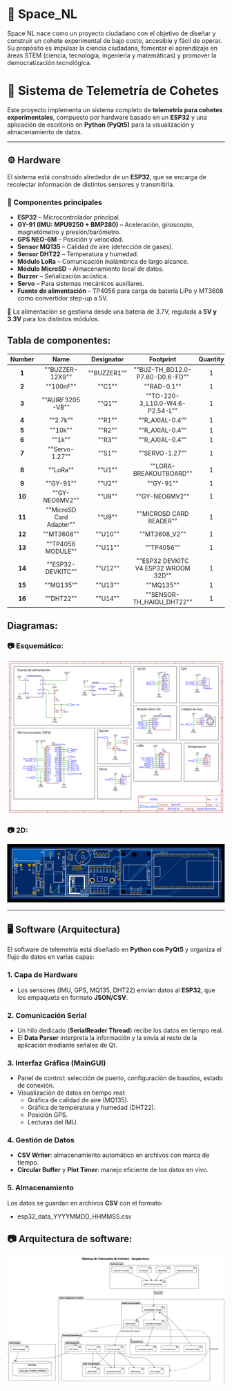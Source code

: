 # 🚀  Space_NL
Space NL nace como un proyecto ciudadano con el objetivo de diseñar y construir un cohete experimental de bajo costo, accesible y fácil de operar. Su propósito es impulsar la ciencia ciudadana, fomentar el aprendizaje en áreas STEM (ciencia, tecnología, ingeniería y matemáticas) y promover la democratización tecnológica.

# 📡 Sistema de Telemetría de Cohetes

Este proyecto implementa un sistema completo de **telemetría para cohetes experimentales**, compuesto por hardware basado en un **ESP32** y una aplicación de escritorio en **Python (PyQt5)** para la visualización y almacenamiento de datos.

---

## ⚙️ Hardware

El sistema está construido alrededor de un **ESP32**, que se encarga de recolectar información de distintos sensores y transmitirla.

### 🔌 Componentes principales
- **ESP32** – Microcontrolador principal.  
- **GY-91 (IMU: MPU9250 + BMP280)** – Aceleración, giroscopio, magnetómetro y presión/barómetro.  
- **GPS NEO-6M** – Posición y velocidad.  
- **Sensor MQ135** – Calidad de aire (detección de gases).  
- **Sensor DHT22** – Temperatura y humedad.  
- **Módulo LoRa** – Comunicación inalámbrica de largo alcance.  
- **Módulo MicroSD** – Almacenamiento local de datos.  
- **Buzzer** – Señalización acústica.  
- **Servo** – Para sistemas mecánicos auxiliares.  
- **Fuente de alimentación** – TP4056 para carga de batería LiPo y MT3608 como convertidor step-up a 5V.  

🔋 La alimentación se gestiona desde una batería de 3.7V, regulada a **5V y 3.3V** para los distintos módulos.


## Tabla de componentes:

 **Number** | Name                                       | Designator | Footprint                                           | Quantity 
:----------:|:-----------------------------------------------:|:---------------------:|:-------------------------------------------------------------:|:-----------------:
 **1**      | ""BUZZER-12X9""                   | ""BUZZER1""           | ""BUZ-TH_BD12.0-P7.60-D0.6-FD"" | 1                 
 **2**      | ""100nF""                               | ""C1""           | ""RAD-0.1""                                         | 1                 
 **3**      | ""AUIRF3205-VB""                 | ""Q1""           | ""TO-220-3_L10.0-W4.6-P2.54-L"" | 1                 
 **4**      | ""2.7k""                                 | ""R1""           | ""R_AXIAL-0.4""                                 | 1                 
 **5**      | ""10k""                                   | ""R2""           | ""R_AXIAL-0.4""                                 | 1                 
 **6**      | ""1k""                                     | ""R3""           | ""R_AXIAL-0.4""                                 | 1                 
 **7**      | ""Servo-1.27""                     | ""S1""           | ""SERVO-1.27""                                   | 1                 
 **8**      | ""LoRa""                                 | ""U1""           | ""LORA-BREAKOUTBOARD""                   | 1                 
 **9**      | ""GY-91""                               | ""U2""           | ""GY-91""                                             | 1                 
 **10**     | ""GY-NEO6MV2""                     | ""U8""           | ""GY-NEO6MV2""                                   | 1                 
 **11**     | ""MicroSD Card Adapter"" | ""U9""           | ""MICROSD CARD READER""                 | 1                 
 **12**     | ""MT3608""                             | ""U10""         | ""MT3608_V2""                                     | 1                 
 **13**     | ""TP4056 MODULE""               | ""U11""         | ""TP4056""                                           | 1                 
 **14**     | ""ESP32-DEVKITC""               | ""U12""         | ""ESP32 DEVKITC V4 ESP32 WROOM 32D""                          | 1                 
 **15**     | ""MQ135""                               | ""U13""         | ""MQ135""                                             | 1                 
 **16**     | ""DHT22""                               | ""U14""         | ""SENSOR-TH_HAIGU_DHT22""             | 1                 



## Diagramas:

### 📷 **Esquemático**:

![Esquematico](./imagenes/Esquematico.svg)

### 📷 **2D**:

![2D](./imagenes/2D.svg)


---

## 🖥️ Software (Arquitectura)

El software de telemetría está diseñado en **Python con PyQt5** y organiza el flujo de datos en varias capas:

### 1. **Capa de Hardware**
- Los sensores (IMU, GPS, MQ135, DHT22) envían datos al **ESP32**, que los empaqueta en formato **JSON/CSV**.

### 2. **Comunicación Serial**
- Un hilo dedicado (**SerialReader Thread**) recibe los datos en tiempo real.  
- El **Data Parser** interpreta la información y la envía al resto de la aplicación mediante señales de Qt.

### 3. **Interfaz Gráfica (MainGUI)**
- Panel de control: selección de puerto, configuración de baudios, estado de conexión.  
- Visualización de datos en tiempo real:  
  - Gráfica de calidad de aire (MQ135).  
  - Gráfica de temperatura y humedad (DHT22).  
  - Posición GPS.  
  - Lecturas del IMU.

### 4. **Gestión de Datos**
- **CSV Writer**: almacenamiento automático en archivos con marca de tiempo.  
- **Circular Buffer** y **Plot Timer**: manejo eficiente de los datos en vivo.

### 5. **Almacenamiento**
Los datos se guardan en archivos **CSV** con el formato:
- esp32_data_YYYYMMDD_HHMMSS.csv

## 📷 **Arquitectura de software**:
![Arquitectura](./imagenes/arquitectura.jpg)
